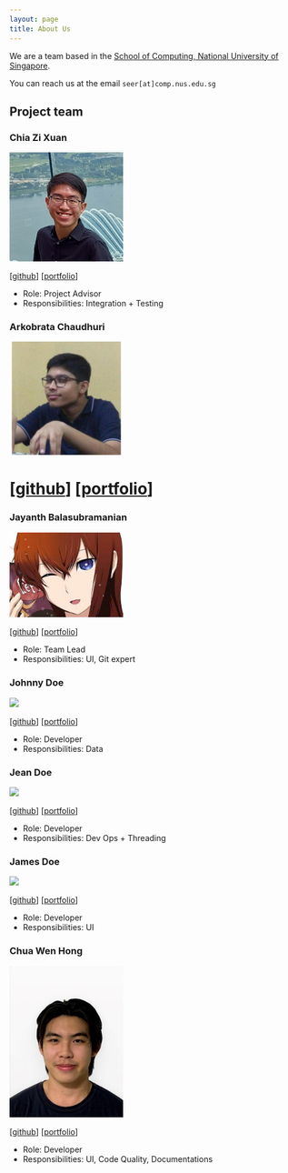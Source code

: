 ```yaml
---
layout: page
title: About Us
---
```


We are a team based in the [School of Computing, National University of Singapore](http://www.comp.nus.edu.sg).

You can reach us at the email `seer[at]comp.nus.edu.sg`

## Project team

### Chia Zi Xuan

<img src="images/zxisatree.png" width="200px">

[[github](https://github.com/zxisatree)]
[[portfolio](team/zxisatree.md)]

* Role: Project Advisor
* Responsibilities: Integration + Testing

### Arkobrata Chaudhuri

<img src="images/redhat-arko.png" width="200px">

[[github](http://github.com/redHat-arko)]
[[portfolio](team/redhat-arko.md)]
=======
### Jayanth Balasubramanian

<img src="images/jayanth_placeholder.jpeg" width="200px">

[[github](https://github.com/Jayanth-Balasubramanian)]
[[portfolio](team/jayanth.md)]

* Role: Team Lead
* Responsibilities: UI, Git expert

### Johnny Doe

<img src="images/johndoe.png" width="200px">

[[github](http://github.com/johndoe)] [[portfolio](team/johndoe.md)]

* Role: Developer
* Responsibilities: Data

### Jean Doe

<img src="images/johndoe.png" width="200px">

[[github](http://github.com/johndoe)]
[[portfolio](team/johndoe.md)]

* Role: Developer
* Responsibilities: Dev Ops + Threading

### James Doe

<img src="images/johndoe.png" width="200px">

[[github](http://github.com/johndoe)]
[[portfolio](team/johndoe.md)]

* Role: Developer
* Responsibilities: UI
### Chua Wen Hong

<img src="images/runoutofit.png" width="200px">

[[github](https://github.com/runoutofit)]
[[portfolio](team/runoutofit.md)]

* Role: Developer
* Responsibilities: UI, Code Quality, Documentations
